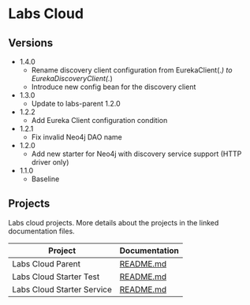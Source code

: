 # Labs Cloud

## Versions

* 1.4.0
    * Rename discovery client configuration from EurekaClient(.*) to EurekaDiscoveryClient(.*)
    * Introduce new config bean for the discovery client
* 1.3.0
    * Update to labs-parent 1.2.0
* 1.2.2
    * Add Eureka Client configuration condition  
* 1.2.1
    * Fix invalid Neo4j DAO name 
* 1.2.0
    * Add new starter for Neo4j with discovery service support (HTTP driver only)
* 1.1.0 
    * Baseline
    
## Projects

Labs cloud projects. More details about the projects in the linked documentation files.

Project                    | Documentation
-------------------------- | ----------------------------------------
Labs Cloud Parent          | [README.md](labs-cloud-parent/README.md)
Labs Cloud Starter Test    | [README.md](labs-cloud-starters/labs-cloud-starter-test/README.md)
Labs Cloud Starter Service | [README.md](labs-cloud-starters/labs-cloud-starter-service/README.md)